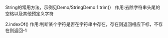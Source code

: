 String的常用方法，示例见Demo/StringDemo
1.trim(）
作用:去除字符串头尾的空格以及其他预定义字符

2.indexOf()
作用:判断某个字符是否在字符串中存在，存在则返回相应下标，不存在则返回-1

